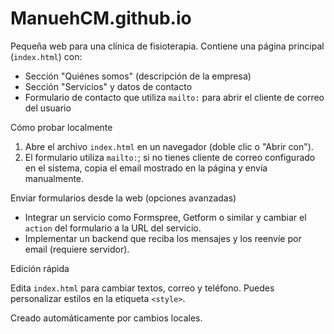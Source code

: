 # ManuehCM.github.io

Pequeña web para una clínica de fisioterapia. Contiene una página principal (`index.html`) con:

- Sección "Quiénes somos" (descripción de la empresa)
- Sección "Servicios" y datos de contacto
- Formulario de contacto que utiliza `mailto:` para abrir el cliente de correo del usuario

Cómo probar localmente

1. Abre el archivo `index.html` en un navegador (doble clic o "Abrir con").
2. El formulario utiliza `mailto:`; si no tienes cliente de correo configurado en el sistema, copia el email mostrado en la página y envía manualmente.

Enviar formularios desde la web (opciones avanzadas)

- Integrar un servicio como Formspree, Getform o similar y cambiar el `action` del formulario a la URL del servicio.
- Implementar un backend que reciba los mensajes y los reenvíe por email (requiere servidor).

Edición rápida

Edita `index.html` para cambiar textos, correo y teléfono. Puedes personalizar estilos en la etiqueta `<style>`.

Creado automáticamente por cambios locales.